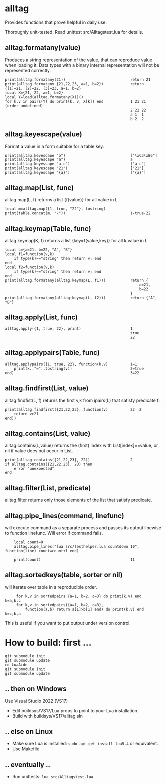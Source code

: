 
# alltag

Provides functions that prove helpful in daily use.

Thoroughly unit-tested.
Read unittest src/Alltagstest.lua for details.

## alltag.formatany(value)

Produces a string representation of the value, that can reproduce value
when loading it. Data types with a binary internal representation will
not be represented correctly. 

    print(alltag.formatany(21))                             return 21
    print(alltag.formatany {21,22,23, a=1, b=2})            return {[1]=21, [2]=22, [3]=23, a=1, b=2}
    local X={21, 22, a=1, b=2}
    local Y=load(alltag.formatany(X))()
    for k,v in pairs(Y) do print(k, v, X[k]) end            1 21 21    (order undefined)
                                                            2 22 22
                                                            a 1  1
                                                            b 2  2

## alltag.keyescape(value)

Format a value in a form suitable for a table key.

    print(alltag.keyescape "ö")                             ["\xC3\xB6"]
    print(alltag.keyescape "a")                             a
    print(alltag.keyescape "a c")                           ["a c"]
    print(alltag.keyescape "21")                            ["21"]
    print(alltag.keyescape "{a}")                           ["{a}"]

## alltag.map(List, func)

alltag.map(L, f) returns a list {f(value)} for all value in L

    local m=alltag.map({1, true, "22"}, tostring)
    print(table.concat(m, "-"))                             1-true-22

## alltag.keymap(Table, func)

alltag.keymap(K, f) returns a list {key=f(value,key)} for all k,value in L

    local L={a=21, b=22, "A", "B"}
    local f1=function(v,k)
        if type(k)=="string" then return v; end
    end
    local f2=function(v,k)
        if type(k)~="string" then return v; end
    end
    print(alltag.formatany(alltag.keymap(L, f1)))           return {
                                                                a=21,
                                                                b=22
                                                            }
    print(alltag.formatany(alltag.keymap(L, f2)))           return {"A", "B"}

## alltag.apply(List, func)

    alltag.apply({1, true, 22}, print)                      1
                                                            true
                                                            22

## alltag.applypairs(Table, func)

    alltag.applypairs({1, true, 22}, function(k,v)          1=1
        print(k.."="..tostring(v))                          2=true
    end)                                                    3=22

## alltag.findfirst(List, value)

alltag.findfist(L, f) returns the first v,k from ipairs(L) that satisfy predicate f:

    print(alltag.findfirst({21,22,23}, function(v)          22  2
        return v>21
    end))

## alltag.contains(List, value)

alltag.contains(L,value) returns the (first) index with List[index]==value,
or nil if value does not occur in List.

    print(alltag.contains({21,22,23}, 22))                  2
    if alltag.contains({21,22,23}, 28) then 
        error "unexpected"
    end

## alltag.filter(List, predicate)

alltag.filter returns only those elements of the list that satisfy predicate.

## alltag.pipe_lines(command, linefunc)

will execute command as a separate process and passes its output linewise
to function linefunc. Will error if command fails.

        local count=0
        alltag.pipe_lines("lua src/testhelper.lua countdown 10", function(line) count=count+1 end)

        print(count)                                        11

## alltag.sortedkeys(table, sorter or nil)

will iterate over table in a reproducible order.

         for k,v in sortedpairs {a=1, b=2, c=3} do print(k,v) end       k=a,b,c
         for k,v in sortedpairs({a=1, b=2, c=3},
             function(a,b) return a[1]>b[1] end) do print(k,v) end      k=c,b,a
This is useful if you want to put output under version control.

# How to build: first ...

    git submodule init
    git submodule update
    cd LuaAide
    git submodule init
    git submodule update

## .. then on Windows

Use Visual Studio 2022 (VS17)

- Edit buildsys/VS17/Lua.props to point to your Lua installation.
- Build with buildsys/VS17/alltag.sln

## .. else on Linux

- Make sure Lua is installed: ```sudo apt-get install lua5.4``` or equivalent.
- Use Makefile

## .. eventually ..

- Run unittests: ```lua src/Alltagstest.lua```
